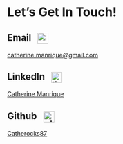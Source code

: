 # Let’s Get In Touch!  

 ## Email <img src="/envelope-regular.svg" alt="envelope Icon" style="width: 25px; height: 25px; display: inline-block; vertical-align: middle; margin-right: 8px; margin-left: 10px;"> 


[catherine.manrique@gmail.com](https://accounts.google.com/v3/signin/identifier?continue=https%3A%2F%2Fmail.google.com%2Fmail%2Fu%2F0%2F&emr=1&followup=https%3A%2F%2Fmail.google.com%2Fmail%2Fu%2F0%2F&ifkv=AdF4I75usEsrgzZ8FmPJTNuICk8k6Uv5rAsJVlK_jMY6dZk0gnRCxncwEwfpnQKp9SWiEsZFlj9bUw&osid=1&passive=1209600&service=mail&flowName=GlifWebSignIn&flowEntry=ServiceLogin&dsh=S1963964545%3A1722735986387290&ddm=0)

 ## LinkedIn <img src="/linkedin-brands-solid.svg" alt="linkedin Icon" style="width: 25px; height: 25px; display: inline-block; vertical-align: middle; margin-right: 8px; margin-left: 10px;"> 


[Catherine Manrique](https://www.linkedin.com/in/catherine-manrique/)

 ## Github <img src="/github-brands-solid.svg" alt="github Icon" style="width: 25px; height: 25px; display: inline-block; vertical-align: middle; margin-right: 8px; margin-left: 10px;"> 


[Catherocks87](https://github.com/Catherocks87)

